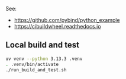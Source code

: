 
See:
* https://github.com/pybind/python_example
* https://cibuildwheel.readthedocs.io

## Local build and test

```bash
uv venv --python 3.13.3 .venv
. .venv/bin/activate
./run_build_and_test.sh
```







